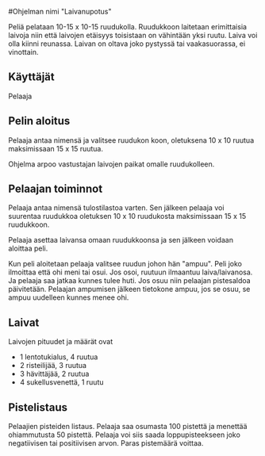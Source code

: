 #Ohjelman nimi "Laivanupotus"

Peliä pelataan 10-15 x 10-15 ruudukolla. Ruudukkoon laitetaan 
erimittaisia laivoja niin että laivojen etäisyys toisistaan
on vähintään yksi ruutu. Laiva voi olla kiinni reunassa. Laivan
on oltava joko pystyssä tai vaakasuorassa, ei vinottain.

## Käyttäjät

Pelaaja 

## Pelin aloitus

Pelaaja antaa nimensä ja valitsee ruudukon koon, oletuksena 10 x 10 ruutua
maksimissaan 15 x 15 ruutua. 

Ohjelma arpoo vastustajan laivojen paikat omalle ruudukolleen.

## Pelaajan toiminnot

Pelaaja antaa nimensä tulostilastoa varten. Sen jälkeen pelaaja voi suurentaa
ruudukkoa oletuksen 10 x 10 ruudukosta maksimissaan 15 x 15 ruudukkoon.

Pelaaja asettaa laivansa omaan ruudukkoonsa ja sen jälkeen voidaan aloittaa peli.

Kun peli aloitetaan pelaaja valitsee ruudun johon hän "ampuu". Peli joko ilmoittaa
että ohi meni tai osui. Jos osoi, ruutuun ilmaantuu laiva/laivanosa. Ja pelaaja saa 
jatkaa kunnes tulee huti.
Jos osuu niin pelaajan pistesaldoa päivitetään. Pelaajan ampumisen jälkeen tietokone
ampuu, jos se osuu, se ampuu uudelleen kunnes menee ohi.

## Laivat

Laivojen pituudet ja määrät ovat
* 1 lentotukialus, 4 ruutua
* 2 risteilijää, 3 ruutua
* 3 hävittäjää, 2 ruutua
* 4 sukellusvenettä, 1 ruutu

## Pistelistaus

Pelaajien pisteiden listaus. Pelaaja saa osumasta 100 pistettä ja menettää 
ohiammutusta 50 pistettä. Pelaaja voi siis saada loppupisteekseen joko negatiivisen 
tai positiivisen arvon. Paras pistemäärä
voittaa.
